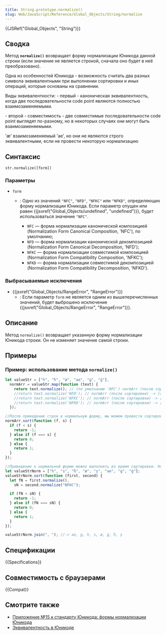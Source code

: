 ```yaml
---
title: String.prototype.normalize()
slug: Web/JavaScript/Reference/Global_Objects/String/normalize
---
```


{{JSRef("Global_Objects", "String")}}

## Сводка

Метод **`normalize()`** возвращает форму нормализации Юникода данной строки (если значение не является строкой, сначала оно будет в неё преобразовано).

Одна из особенностей Юникода - возможность считать два разных символа эквивалентными при выполнении сортировки и иных операций, которые основаны на сравнении.

Виды эквивалентности:
\- первый - каноническая эквивалентность, когда две последовательности code point являются полностью взаимозаменяемыми.

\- второй - совместимость - две совместимые последовательности code point выглядят по-разному, но в некоторых случаях они могут быть взаимозаменяемыми.

'æ' взаимозаменяемый 'ae', но они не являются строго эквивалентными, если не провести некоторую нормализацию

## Синтаксис

```
str.normalize([form])
```

### Параметры

- `form`

  - : Одно из значений `"NFC"`, `"NFD"`, `"NFKC"` или `"NFKD"`, определяющих форму нормализации Юникода. Если параметр опущен или равен {{jsxref("Global_Objects/undefined", "undefined")}}, будет использоваться значение `"NFC"`.

    - `NFC` — форма нормализации канонической композицией (Normalization Form Canonical Composition, 'NFC'), по умолчанию;
    - `NFD` — форма нормализации канонической декомпозицией (Normalization Form Canonical Decomposition, 'NFD');
    - `NFKC` — форма нормализации совместимой композицией (Normalization Form Compatibility Composition, 'NFKC');
    - `NFKD` — форма нормализации совместимой декомпозицией (Normalization Form Compatibility Decomposition, 'NFKD').

### Выбрасываемые исключения

- {{jsxref("Global_Objects/RangeError", "RangeError")}}
  - : Если параметр `form` не является одним из вышеперечисленных значений, будет выброшено исключение {{jsxref("Global_Objects/RangeError", "RangeError")}}.

## Описание

Метод `normalize()` возвращает указанную форму нормализации Юникода строки. Он не изменяет значение самой строки.

## Примеры

### Пример: использование метода `normalize()`

```js
let valueStr = ["h", "ĥ", "æ", "ae", "g", "ġ"],
  normArr = valueStr.map(function (text) {
    return text.normalize(); // (по умолчанию 'NFC') normArr (после сортировки) -> [ae, g, h, æ, ġ, ĥ]
    //return text.normalize('NFD'); // normArr (после сортировки) -> [ae, g, ġ, h, ĥ, æ]
    //return text.normalize('NFKC'); // normArr (после сортировки) -> [ae, g, h, æ, ġ, ĥ]
    //return text.normalize('NFKD'); // normArr (после сортировки) -> [ae, g, ġ, h, ĥ, æ]
  });

//После приведение строк в нормальную форму, мы можем провести сортировку, массива:
normArr.sort(function (f, s) {
  if (f < s) {
    return -1;
  } else if (f === s) {
    return 0;
  } else {
    return 1;
  }
});

//Приведение к нормальной форме можно выполнить во время сортировки. Нормализацию при этом можно выполнять с помощью разных форм нормализации
let valueStrNorm = ["h", "s", "ĥ", "æ", "ș", "ae", "g", "ġ"];
valueStrNorm.sort(function (first, second) {
  let fN = first.normalize(),
    sN = second.normalize("NFKC");

  if (fN < sN) {
    return -1;
  } else if (fN === sN) {
    return 0;
  } else {
    return 1;
  }
});

valueStrNorm.join(", "); //-> ae, g, h, s, æ, ġ, ĥ, ș
```

## Спецификации

{{Specifications}}

## Совместимость с браузерами

{{Compat}}

## Смотрите также

- [Приложение №15 к стандарту Юникода: формы нормализации Юникода](http://www.unicode.org/reports/tr15/)
- [Эквивалентность в Юникоде](http://en.wikipedia.org/wiki/Unicode_equivalence)
